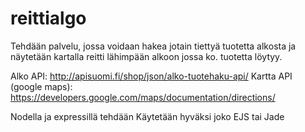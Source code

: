 # reittialgo
Tehdään palvelu, jossa voidaan hakea jotain tiettyä tuotetta alkosta ja näytetään kartalla reitti lähimpään alkoon jossa ko. tuotetta löytyy.

Alko API:
http://apisuomi.fi/shop/json/alko-tuotehaku-api/
Kartta API (google maps):
https://developers.google.com/maps/documentation/directions/

Nodella ja expressillä tehdään
Käytetään hyväksi joko EJS tai Jade
